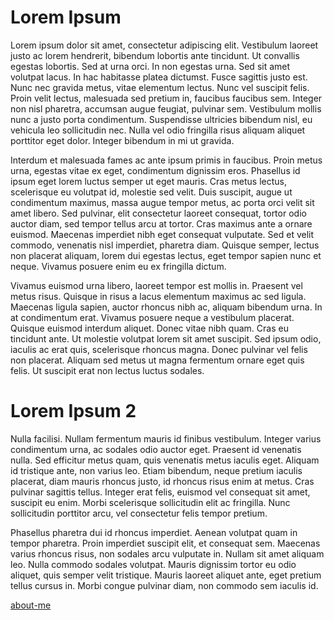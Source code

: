 # Lorem Ipsum  
Lorem ipsum dolor sit amet, consectetur adipiscing elit. Vestibulum laoreet justo ac lorem hendrerit, bibendum lobortis ante tincidunt. Ut convallis egestas lobortis. Sed at urna orci. In non egestas urna. Sed sit amet volutpat lacus. In hac habitasse platea dictumst. Fusce sagittis justo est. Nunc nec gravida metus, vitae elementum lectus. Nunc vel suscipit felis. Proin velit lectus, malesuada sed pretium in, faucibus faucibus sem. Integer non nisl pharetra, accumsan augue feugiat, pulvinar sem. Vestibulum mollis nunc a justo porta condimentum. Suspendisse ultricies bibendum nisl, eu vehicula leo sollicitudin nec. Nulla vel odio fringilla risus aliquam aliquet porttitor eget dolor. Integer bibendum in mi ut gravida.

Interdum et malesuada fames ac ante ipsum primis in faucibus. Proin metus urna, egestas vitae ex eget, condimentum dignissim eros. Phasellus id ipsum eget lorem luctus semper ut eget mauris. Cras metus lectus, scelerisque eu volutpat id, molestie sed velit. Duis suscipit, augue ut condimentum maximus, massa augue tempor metus, ac porta orci velit sit amet libero. Sed pulvinar, elit consectetur laoreet consequat, tortor odio auctor diam, sed tempor tellus arcu at tortor. Cras maximus ante a ornare euismod. Maecenas imperdiet nibh eget consequat vulputate. Sed et velit commodo, venenatis nisl imperdiet, pharetra diam. Quisque semper, lectus non placerat aliquam, lorem dui egestas lectus, eget tempor sapien nunc et neque. Vivamus posuere enim eu ex fringilla dictum.

Vivamus euismod urna libero, laoreet tempor est mollis in. Praesent vel metus risus. Quisque in risus a lacus elementum maximus ac sed ligula. Maecenas ligula sapien, auctor rhoncus nibh ac, aliquam bibendum urna. In at condimentum erat. Vivamus posuere neque a vestibulum placerat. Quisque euismod interdum aliquet. Donec vitae nibh quam. Cras eu tincidunt ante. Ut molestie volutpat lorem sit amet suscipit. Sed ipsum odio, iaculis ac erat quis, scelerisque rhoncus magna. Donec pulvinar vel felis non placerat. Aliquam sed metus ut magna fermentum ornare eget quis felis. Ut suscipit erat non lectus luctus sodales.

# Lorem Ipsum 2  
Nulla facilisi. Nullam fermentum mauris id finibus vestibulum. Integer varius condimentum urna, ac sodales odio auctor eget. Praesent id venenatis nulla. Sed efficitur metus quam, quis venenatis metus iaculis eget. Aliquam id tristique ante, non varius leo. Etiam bibendum, neque pretium iaculis placerat, diam mauris rhoncus justo, id rhoncus risus enim at metus. Cras pulvinar sagittis tellus. Integer erat felis, euismod vel consequat sit amet, suscipit eu enim. Morbi scelerisque sollicitudin elit ac fringilla. Nunc sollicitudin porttitor arcu, vel consectetur felis tempor pretium.

Phasellus pharetra dui id rhoncus imperdiet. Aenean volutpat quam in tempor pharetra. Proin imperdiet suscipit elit, et consequat sem. Maecenas varius rhoncus risus, non sodales arcu vulputate in. Nullam sit amet aliquam leo. Nulla commodo sodales volutpat. Mauris dignissim tortor eu odio aliquet, quis semper velit tristique. Mauris laoreet aliquet ante, eget pretium tellus cursus in. Morbi congue pulvinar diam, non commodo sem iaculis id.

[about-me](./about.md)
